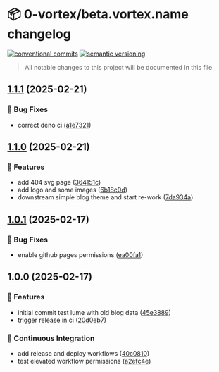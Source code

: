 # 📦 0-vortex/beta.vortex.name changelog

[![conventional commits](https://img.shields.io/badge/conventional%20commits-1.0.0-yellow.svg)](https://conventionalcommits.org)
[![semantic versioning](https://img.shields.io/badge/semantic%20versioning-2.0.0-green.svg)](https://semver.org)

> All notable changes to this project will be documented in this file

## [1.1.1](https://github.com/0-vortex/beta.vortex.name/compare/v1.1.0...v1.1.1) (2025-02-21)

### 🐛 Bug Fixes

* correct deno ci ([a1e7321](https://github.com/0-vortex/beta.vortex.name/commit/a1e73217556596d05c5d4568bbd123e4db22ee64))

## [1.1.0](https://github.com/0-vortex/beta.vortex.name/compare/v1.0.1...v1.1.0) (2025-02-21)

### 🍕 Features

* add 404 svg page ([364151c](https://github.com/0-vortex/beta.vortex.name/commit/364151c8fdeef31b4a6b41b23470bb2579b308e6))
* add logo and some images ([6b18c0d](https://github.com/0-vortex/beta.vortex.name/commit/6b18c0d9b861434a796ef59c1d4895f7935fdd69))
* downstream simple blog theme and start re-work ([7da934a](https://github.com/0-vortex/beta.vortex.name/commit/7da934aa4584d7f941cd2cec2223bd789b471a5f))

## [1.0.1](https://github.com/0-vortex/beta.vortex.name/compare/v1.0.0...v1.0.1) (2025-02-17)

### 🐛 Bug Fixes

* enable github pages permissions ([ea00fa1](https://github.com/0-vortex/beta.vortex.name/commit/ea00fa12c2ed661579aea82ab52c1a000d950bc5))

## 1.0.0 (2025-02-17)

### 🍕 Features

* initial commit test lume with old blog data ([45e3889](https://github.com/0-vortex/beta.vortex.name/commit/45e38890bbfd5b55c32e053291cd7b34949c20b5))
* trigger release in ci ([20d0eb7](https://github.com/0-vortex/beta.vortex.name/commit/20d0eb777724a5754c48ad1aa1ec2c23af81bccd))

### 🔁 Continuous Integration

* add release and deploy workflows ([40c0810](https://github.com/0-vortex/beta.vortex.name/commit/40c081090ab2632bbf3ee1186d62ee06e45f11c1))
* test elevated workflow permissions ([a2efc4e](https://github.com/0-vortex/beta.vortex.name/commit/a2efc4ec2b79d79d83f7b327f913df1dc071a26b))
